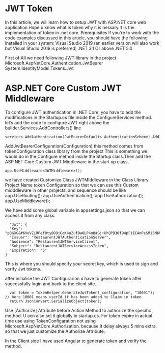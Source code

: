# JWT Token
In this article, we will learn how to setup JWT with ASP.NET core web application.Hope u know what is token why it is nessary.It is the implementation of token in .net core.
Prerequisites
If you're to work with the code examples discussed in this article, you should have the following installed in your system:
Visual Studio 2019 (an earlier version will also work but Visual Studio 2019 is preferred)
.NET 3.1 Or above .NET 5.0

First of All we need following JWT library in the project
         Microsoft.AspNetCore.Authentication.JwtBearer
         System.IdentityModel.Tokens.Jwt

# ASP.NET Core Custom JWT Middleware

To configure JWT authentication in .NET Core, you have to add the modifications in the Startup.cs file inside the ConfigureServices method.
let’s add the code to configure JWT right above the builder.Services.AddControllers() line

    services.AddAuthentication(JwtBearerDefaults.AuthenticationScheme).AddJwtBearerConfiguration(Configuration);
    
AddJwtBearerConfiguration(Configuration) this method comes from tokenConfiguration class library from the project
This is something we would do in the Configure method inside the Startup class.Then add the ASP.NET Core Custom JWT Middleware in the start up class.

    app.UseMiddleware<JWTMiddleware>();
    
we have created  Customize Class JWTMIddleware in the Class LIbrary Project Name token Configuration so that we can use this Custom midddleware in other projects.
and sequence should be like
    app.UseRouting();
    app.UseAuthentication();
    app.UseAuthorization();
    app.UseMiddleware<JWTMiddleware>();

We have add some global variable in appsettings.json so that we can access it from any class.

      "Jwt": {
      "Key": "p0GXO&#6VuVZLRPef0ty@O9jCqK4uZufDa6LP4n8#Gj+8hQPB30f94pFiECAnPe&Mi5N6VT3/uscoGH7+zJrv4AuuPg==",
      "Issuer": "RestaurentJWTAuthenticationServer",
      "Audience": "RestaurentJWTServiceClient",
      "Subject": "RestaurentJWTServiceAccessToken",
      "Expiration": "5"
    }

This is where you should specify your secret key, which is used to sign and verify Jwt tokens.

after initialise the JWT Configurarion u have to generate token after successfully login and back to the client site.

      var token = TokenHelper.GenerateJwtToken(_configuration, "10001"); // here 10001 means userId it has been added to Claim in token
      return JsonConvert.SerializeObject(token);

Use   [Authorize] Attribute before Action Method to authorize the specific method. U acn also set it globally in startup.cs. 
For token expire in actual time use  using TokenConfigaration not using Microsoft.AspNetCore.Authorization.  because it delay always 5 mins extra.
so that we just customize the Authorize Attribute.

In the Client side I have used Angular to generate token and verify the method.








